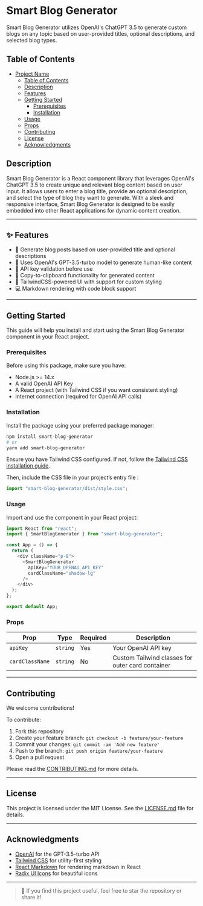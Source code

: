 # Smart Blog Generator

Smart Blog Generator utilizes OpenAI's ChatGPT 3.5 to generate custom blogs on any topic based on user-provided titles, optional descriptions, and selected blog types.

## Table of Contents

- [Project Name](#smart-blog-generator)
  - [Table of Contents](#table-of-contents)
  - [Description](#description)
  - [Features](#features)
  - [Getting Started](#getting-started)
    - [Prerequisites](#prerequisites)
    - [Installation](#installation)
  - [Usage](#usage)
  - [Props](#props)
  - [Contributing](#contributing)
  - [License](#license)
  - [Acknowledgments](#acknowledgments)

## Description

Smart Blog Generator is a React component library that leverages OpenAI's ChatGPT 3.5 to create unique and relevant blog content based on user input. It allows users to enter a blog title, provide an optional description, and select the type of blog they want to generate. With a sleek and responsive interface, Smart Blog Generator is designed to be easily embedded into other React applications for dynamic content creation.

---

## ✨ Features

- 🎯 Generate blog posts based on user-provided title and optional descriptions
- 🧠 Uses OpenAI's GPT-3.5-turbo model to generate human-like content
- 🔐 API key validation before use
- 🧩 Copy-to-clipboard functionality for generated content
- 💅 TailwindCSS-powered UI with support for custom styling
- 💻 Markdown rendering with code block support

---

## Getting Started

This guide will help you install and start using the Smart Blog Generator component in your React project.

### Prerequisites

Before using this package, make sure you have:

- Node.js >= 14.x
- A valid OpenAI API Key
- A React project (with Tailwind CSS if you want consistent styling)
- Internet connection (required for OpenAI API calls)

### Installation

Install the package using your preferred package manager:

```bash
npm install smart-blog-generator
# or
yarn add smart-blog-generator
```

Ensure you have Tailwind CSS configured. If not, follow the [Tailwind CSS installation guide](https://tailwindcss.com/docs/guides/create-react-app).

Then, include the CSS file in your project’s entry file :

```js
import "smart-blog-generator/dist/style.css";
```

### Usage

Import and use the component in your React project:

```js
import React from "react";
import { SmartBlogGenerator } from "smart-blog-generator";

const App = () => {
  return (
    <div className="p-8">
      <SmartBlogGenerator
        apiKey="YOUR_OPENAI_API_KEY"
        cardClassName="shadow-lg"
      />
    </div>
  );
};

export default App;
```

### Props

| Prop            | Type     | Required | Description                                      |
| --------------- | -------- | -------- | ------------------------------------------------ |
| `apiKey`        | `string` | Yes      | Your OpenAI API key                              |
| `cardClassName` | `string` | No       | Custom Tailwind classes for outer card container |

---

## Contributing

We welcome contributions!

To contribute:

1. Fork this repository
2. Create your feature branch: `git checkout -b feature/your-feature`
3. Commit your changes: `git commit -am 'Add new feature'`
4. Push to the branch: `git push origin feature/your-feature`
5. Open a pull request

Please read the [CONTRIBUTING.md](./CONTRIBUTING.md) for more details.

---

## License

This project is licensed under the MIT License. See the [LICENSE.md](./LICENSE.md) file for details.

---

## Acknowledgments

- [OpenAI](https://openai.com) for the GPT-3.5-turbo API
- [Tailwind CSS](https://tailwindcss.com) for utility-first styling
- [React Markdown](https://github.com/remarkjs/react-markdown) for rendering markdown in React
- [Radix UI Icons](https://icons.radix-ui.com/) for beautiful icons

---

> 🚀 If you find this project useful, feel free to star the repository or share it!
